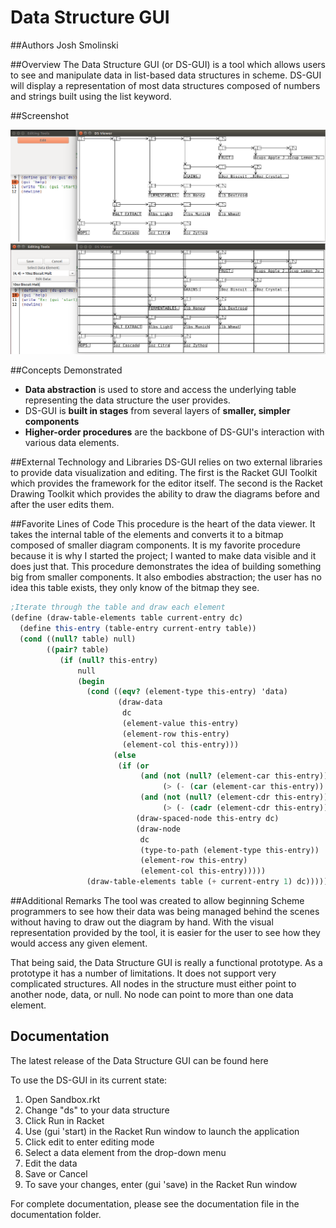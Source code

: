 # Data Structure GUI

##Authors
Josh Smolinski

##Overview
The Data Structure GUI (or DS-GUI) is a tool which allows users to see and manipulate data in list-based data structures in scheme. DS-GUI will display a representation of most data structures composed of numbers and strings built using the list keyword.

##Screenshot

![Viewing-Data with DS-GUI](View-Data.png)
![Editing-Data with DS-GUI](Edit-Data.png)

##Concepts Demonstrated
* **Data abstraction** is used to store and access the underlying table representing the data structure the user provides.
* DS-GUI is **built in stages** from several layers of **smaller, simpler components**
* **Higher-order procedures** are the backbone of DS-GUI's interaction with various data elements.

##External Technology and Libraries
DS-GUI relies on two external libraries to provide data visualization and editing. The first is the Racket GUI Toolkit which provides the framework for the editor itself. The second is the Racket Drawing Toolkit which provides the ability to draw the diagrams before and after the user edits them.

##Favorite Lines of Code
This procedure is the heart of the data viewer. It takes the internal table of the elements and converts it to a bitmap composed of smaller diagram components. It is my favorite procedure because it is why I started the project; I wanted to make data visible and it does just that. This procedure demonstrates the idea of building something big from smaller components. It also embodies abstraction; the user has no idea this table exists, they only know of the bitmap they see. 
```scheme
;Iterate through the table and draw each element
(define (draw-table-elements table current-entry dc)
  (define this-entry (table-entry current-entry table))
  (cond ((null? table) null)
        ((pair? table) 
           (if (null? this-entry)
               null
               (begin
                 (cond ((eqv? (element-type this-entry) 'data)
                        (draw-data
                         dc
                         (element-value this-entry)
                         (element-row this-entry)
                         (element-col this-entry)))
                       (else
                        (if (or 
                             (and (not (null? (element-car this-entry)))
                                  (> (- (car (element-car this-entry)) (element-row this-entry)) 1))
                             (and (not (null? (element-cdr this-entry)))
                                  (> (- (cadr (element-cdr this-entry)) (element-col this-entry)) 1)))
                            (draw-spaced-node this-entry dc)
                            (draw-node
                             dc
                             (type-to-path (element-type this-entry))
                             (element-row this-entry)
                             (element-col this-entry)))))
                 (draw-table-elements table (+ current-entry 1) dc))))))
```

##Additional Remarks
The tool was created to allow beginning Scheme programmers to see how their data was being managed behind the scenes without having to draw out the diagram by hand. With the visual representation provided by the tool, it is easier for the user to see how they would access any given element.

That being said, the Data Structure GUI is really a functional prototype. As a prototype it has a number of limitations. It does not support very complicated structures. All nodes in the structure must either point to another node, data, or null. No node can point to more than one data element.

## Documentation
The latest release of the Data Structure GUI can be found here

To use the DS-GUI in its current state:
1. Open Sandbox.rkt
2. Change "ds" to your data structure
3. Click Run in Racket
4. Use (gui 'start) in the Racket Run window to launch the application
5. Click edit to enter editing mode
6. Select a data element from the drop-down menu
7. Edit the data
8. Save or Cancel
9. To save your changes, enter (gui 'save) in the Racket Run window

For complete documentation, please see the documentation file in the documentation folder.
